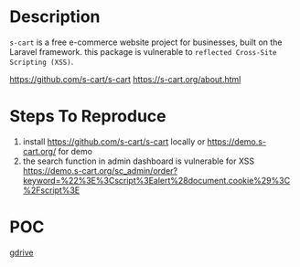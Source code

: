 # Description

`s-cart` is a free e-commerce website project for businesses, built on the Laravel framework. this package is vulnerable to `reflected Cross-Site Scripting (XSS)`.

https://github.com/s-cart/s-cart
https://s-cart.org/about.html

# Steps To Reproduce

1) install https://github.com/s-cart/s-cart locally or https://demo.s-cart.org/ for demo
2) the search function in admin dashboard is vulnerable for XSS 
https://demo.s-cart.org/sc_admin/order?keyword=%22%3E%3Cscript%3Ealert%28document.cookie%29%3C%2Fscript%3E


# POC
  [gdrive](https://drive.google.com/file/d/1Neo0a9saVuE1rjw0PONom08o0Lf3bvPL/view?usp=sharing)
